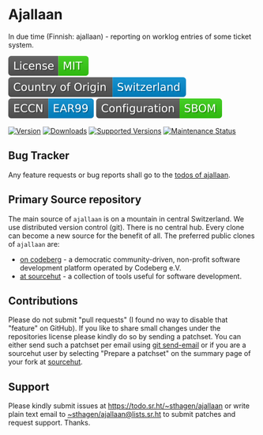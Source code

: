 # Ajallaan

In due time (Finnish: ajallaan) - reporting on worklog entries of some ticket system.

[![license](badges/license-spdx-mit.svg)](https://git.sr.ht/~sthagen/ajallaanNAME/tree/default/item/LICENSE)
[![Country of Origin](badges/country-of-origin-name-switzerland-neutral.svg)](https://git.sr.ht/~sthagen/ajallaanNAME/tree/default/item/COUNTRY-OF-ORIGIN)
[![Export Classification Control Number (ECCN)](badges/export-control-classification-number_eccn-ear99-neutral.svg)](https://git.sr.ht/~sthagen/ajallaanNAME/tree/default/item/EXPORT-CONTROL-CLASSIFICATION-NUMBER)
[![Configuration](badges/configuration-sbom.svg)](third-party/index.html)

[![Version](https://img.shields.io/pypi/v/ajallaanNAME.svg?style=flat)](https://pypi.python.org/pypi/ajallaanNAME/)
[![Downloads](https://static.pepy.tech/badge/ajallaanNAME/month)](https://pepy.tech/project/ajallaanNAME)
[![Supported Versions](https://img.shields.io/pypi/pyversions/ajallaanNAME.svg?style=flat)](https://pypi.python.org/pypi/ajallaanNAME/)
[![Maintenance Status](https://img.shields.io/github/commit-activity/y/sthagen/ajallaanNAME.svg?style=flat)](https://git.sr.ht/~sthagen/ajallaanNAME/log)

## Bug Tracker

Any feature requests or bug reports shall go to the [todos of ajallaan](https://todo.sr.ht/~sthagen/ajallaan).

## Primary Source repository

The main source of `ajallaan` is on a mountain in central Switzerland.
We use distributed version control (git).
There is no central hub.
Every clone can become a new source for the benefit of all.
The preferred public clones of `ajallaan` are:

* [on codeberg](https://codeberg.org/sthagen/ajallaan) - a democratic community-driven, non-profit software development platform operated by Codeberg e.V.
* [at sourcehut](https://git.sr.ht/~sthagen/ajallaan) - a collection of tools useful for software development.

## Contributions

Please do not submit "pull requests" (I found no way to disable that "feature" on GitHub).
If you like to share small changes under the repositories license please kindly do so by sending a patchset.
You can either send such a patchset per email using [git send-email](https://git-send-email.io) or 
if you are a sourcehut user by selecting "Prepare a patchset" on the summary page of your fork at [sourcehut](https://git.sr.ht/).

## Support

Please kindly submit issues at <https://todo.sr.ht/~sthagen/ajallaan> or write plain text email to <~sthagen/ajallaan@lists.sr.ht> to submit patches and request support. Thanks.
